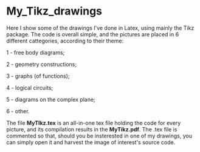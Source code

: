 # My_Tikz_drawings

Here I show some of the drawings I've done in Latex, using mainly the Tikz package. The code is overall simple, and the pictures are placed in 6 
different cattegories, according to their theme:

1 - free body diagrams; 

2 - geometry constructions;

3 - graphs (of functions);

4 - logical circuits;

5 - diagrams on the complex plane;

6 - other.

The file **MyTIkz.tex** is an all-in-one tex file holding the code for every picture, and its compilation results in the **MyTikz.pdf**.
The .tex file is commented so that, should you be insterested in one of my drawings, you can simply open it and harvest the image of interest's source code.
